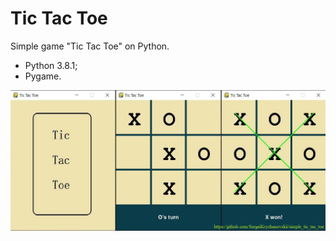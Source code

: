# Tic Tac Toe

Simple game "Tic Tac Toe" on Python.
- Python 3.8.1;
- Pygame.


 ![Иллюстрация к проекту](https://github.com/SergeiKryzhanovskii/simple_tic_tac_toe/raw/master/image/screenshot.png)
